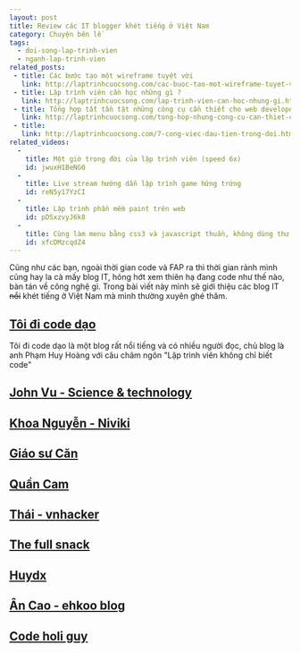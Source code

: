 ```yaml
---
layout: post
title: Review các IT blogger khét tiếng ở Việt Nam
category: Chuyện bên lề
tags:
  - doi-song-lap-trinh-vien
  - nganh-lap-trinh-vien
related_posts:
 - title: Các bước tạo một wireframe tuyệt vời
   link: http://laptrinhcuocsong.com/cac-buoc-tao-mot-wireframe-tuyet-voi.html
 - title: Lập trình viên cần học những gì ?
   link: http://laptrinhcuocsong.com/lap-trinh-vien-can-hoc-nhung-gi.html
 - title: Tổng hợp tất tần tật những công cụ cần thiết cho web developer
   link: http://laptrinhcuocsong.com/tong-hop-nhung-cong-cu-can-thiet-cho-web-developer.html
 - title:
   link: http://laptrinhcuocsong.com/7-cong-viec-dau-tien-trong-doi.html
related_videos:
  - 
    title: Một giờ trong đời của lập trình viên (speed 6x)
    id: jwuxH1BeNG0
  -
    title: Live stream hướng dẫn lập trình game hứng trứng
    id: reN5y17YzCI
  -
    title: Lập trình phần mềm paint trên web
    id: pDSxzvyJ6k8
  -
    title: Cùng làm menu bằng css3 và javascript thuần, không dùng thư viện
    id: xfcDMzcqdZ4
---
```


Cũng như các bạn, ngoài thời gian code và FAP ra thì thời gian rảnh mình cũng hay la cà mấy blog IT, hóng hớt xem thiên hạ đang code như thế nào, bàn tán về công nghệ gì. Trong bài viết này mình sẽ giới thiệu các blog IT ~~nổi~~ khét tiếng ở Việt Nam mà mình thường xuyên ghé thăm.

<h2><a href="https://toidicodedao.com/" target="_blank">Tôi đi code dạo</a></h2>

Tôi đi code dạo là một blog rất nổi tiếng và có nhiều người đọc, chủ blog là anh Phạm Huy Hoàng với câu châm ngôn "Lập trình viên không chỉ biết code"

<h2><a href="http://science-technology.vn" target="_blank">John Vu - Science & technology</a></h2>


<h2><a href="https://niviki.com/" target="_blank">Khoa Nguyễn - Niviki</a></h2>


<h2><a href="http://www.giaosucan.com/" target="_blank">Giáo sư Căn</a></h2>


<h2><a href="https://quan-cam.com/" target="_blank">Quần Cam</a></h2>

<h2><a href="https://vnhacker.blogspot.com/" target="_blank">Thái - vnhacker</a></h2>

<h2><a href="https://thefullsnack.com/" target="_blank">The full snack</a></h2>

<h2><a href="https://huydx.com/" target="_blank">Huydx</a></h2>


<h2><a href="https://ehkoo.com/" target="_blank">Ân Cao - ehkoo blog</a></h2>

<h2><a href="https://codeaholicguy.com/" target="_blank">Code holi guy</a></h2>
